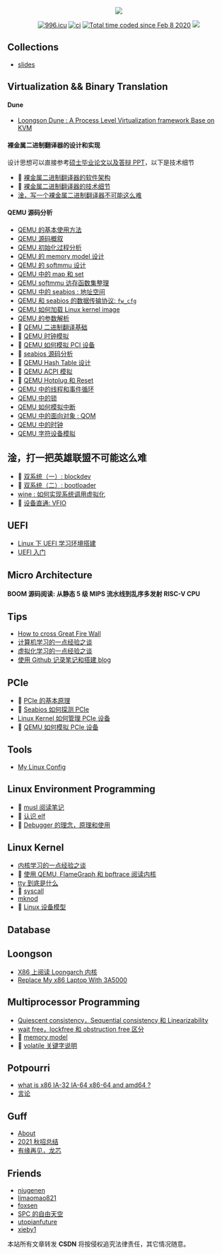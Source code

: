 <p align="center">
  <p align="center">
      <img src="https://github-readme-stats.vercel.app/api?username=Martins3&count_private=true" />
  </p>
  <p align="center">
    <a href="https://996.icu"><img src="https://img.shields.io/badge/link-996.icu-red.svg" alt="996.icu" /></a>
    <a href="https://github.com/martins3/Martins3.github.io"><img src="https://github.com/martins3/Martins3.github.io/actions/workflows/lint-md.yml/badge.svg" alt="ci" /></a>
    <a href="https://wakatime.com/@7be5bddf-f650-4cd0-a1d5-02c16f6a74f4"><img src="https://wakatime.com/badge/user/21daab89-a694-4970-88ed-a7d264a380e4.svg" alt="Total time coded since Feb 8 2020" /></a>
    <a href="https://github.com/Martins3/Martins3.github.io/commits/master"><img src="https://img.shields.io/github/commit-activity/w/martins3/martins3.github.io"></a>
  </p>
</p>

## Collections
- [slides](https://martins3.github.io/slides/)

## Virtualization && Binary Translation
#### Dune
- [Loongson Dune : A Process Level Virtualization framework Base on KVM](https://github.com/Martins3/loongson-dune)

#### 裸金属二进制翻译器的设计和实现
设计思想可以直接参考[硕士毕业论文以及答辩 PPT](https://github.com/Martins3/Bare-Metal-Binary-Translator)，以下是技术细节
- 🚧 [裸金属二进制翻译器的软件架构](./bmbt/2-arch.md)
- 🚧 [裸金属二进制翻译器的技术细节](./bmbt/3-tech.md)
- [淦，写一个裸金属二进制翻译器不可能这么难](./bmbt/4-emotion.md)

#### QEMU 源码分析
- [QEMU 的基本使用方法](./qemu/manual.md)
- [QEMU 源码概叙](./qemu/introduction.md)
- [QEMU 初始化过程分析](./qemu/init.md)
- [QEMU 的 memory model 设计](./qemu/memory.md)
- [QEMU 的 softmmu 设计](./qemu/softmmu.md)
- [QEMU 中的 map 和 set](./qemu/map.md)
- [QEMU softmmu 访存函数集整理](./qemu/softmmu-functions.md)
- [QEMU 中的 seabios : 地址空间](./qemu/bios-memory.md)
- [QEMU 和 seabios 的数据传输协议: `fw_cfg`](./qemu/fw_cfg.md)
- [QEMU 如何加载 Linux kernel image](./qemu/load-kernel-image.md)
- [QEMU 的参数解析](./qemu/options.md)
- 🚧 [QEMU 二进制翻译基础](./qemu/tcg.md)
- 🚧 [QEMU 时钟模拟](./qemu/timer.md)
- 🚧 [QEMU 如何模拟 PCI 设备](./qemu/pci.md)
- 🚧 [seabios 源码分析](./qemu/seabios.md)
- 🚧 [QEMU Hash Table 设计](./qemu/qht.md)
- 🚧 [QEMU ACPI 模拟](./qemu/acpi.md)
- 🚧 [QEMU Hotplug 和 Reset](./qemu/reset.md)
- [QEMU 中的线程和事件循环](./qemu/threads.md)
- [QEMU 中的锁](./qemu/cpus.md)
- [QEMU 如何模拟中断](./qemu/interrupt.md)
- [QEMU 中的面向对象 : QOM](./qemu/qom.md)
- [QEMU 中的时钟](./qemu/timer.md)
- [QEMU 字符设备模拟](./qemu/char.md)

## 淦，打一把英雄联盟不可能这么难
- 🚧 [双系统（一）: blockdev](./lol/blockdev.md)
- 🚧 [双系统（二）: bootloader](./lol/bootloader.md)
- [wine : 如何实现系统调用虚拟化](./lol/wine.md)
- 🚧 [设备直通: VFIO](./lol/vfio.md)

## UEFI
- [Linux 下 UEFI 学习环境搭建](./uefi/uefi-linux.md)
- [UEFI 入门](./uefi/uefi-beginner.md)

## Micro Architecture

#### BOOM 源码阅读: 从静态 5 级 MIPS 流水线到乱序多发射 RISC-V CPU
<!-- - [准备工作]() -->

## Tips
- [How to cross Great Fire Wall](./gfw.md)
- [计算机学习的一点经验之谈](./learn-cs.md)
- [虚拟化学习的一点经验之谈](./learn-virtualization.md)
- [使用 Github 记录笔记和搭建 blog](./setup-github-pages.md)

## PCIe
- 🚧 [PCIe 的基本原理](.)
- 🚧 [Seabios 如何探测 PCIe](.)
- [Linux Kernel 如何管理 PCIe 设备](./pci/kernel.md)
- 🚧 [QEMU 如何模拟 PCIe 设备](.)

## Tools
- [My Linux Config](https://martins3.github.io/My-Linux-Config/)

## Linux Environment Programming
- 🚧 [musl 阅读笔记](./linux/musl.md)
- 🚧 [认识 elf](./linux/elf.md)
- 🚧 [Debugger 的理念，原理和使用](./linux/gdb.md)

## Linux Kernel
- [内核学习的一点经验之谈](./kernel/learn-linux-kernel.md)
- 🚧 [使用 QEMU, FlameGraph 和 bpftrace 阅读内核](./kernel/tips-reading-kernel.md)
- [tty 到底是什么](./kernel/tty.md)
- 🚧 [syscall](./kernel/syscall.md)
- [mknod](./kernel/mknod.md)
-  🚧 [Linux 设备模型](./kernel/device.md)
<!-- - [irq domain](./kernel/irq-domain.md) -->

## Database
<!-- - [leveldb 源码分析](./database/leveldb.md) -->

## Loongson
- [X86 上阅读 Loongarch 内核](./loongarch/ccls.md)
- [Replace My x86 Laptop With 3A5000](./loongarch/neovim.md)

## Multiprocessor Programming
- [Quiescent consistency，Sequential consistency 和 Linearizability](./concurrent/linearizability.md)
- [wait free，lockfree 和 obstruction free 区分](./concurrent/lock-free.md)
- 🚧 [memory model](./concurrent/memory-model.md)
- 🚧 [volatile 关键字说明](./concurrent/volatile.md)

## Potpourri
- [what is x86 IA-32 IA-64 x86-64 and amd64 ?](./x86-names.md)
- [言论](./words.md)

## Guff
- [About](./abaaba/about.md)
- [2021 秋招总结](./abaaba/job.md)
- [有缘再见，龙芯](./abaaba/loongson.md)

## Friends
- [niugenen](https://niugenen.github.io/)
- [limaomao821](https://limaomao821.github.io/)
- [foxsen](https://foxsen.github.io)
- [SPC 的自由天空](https://blog.spcsky.com/)
- [utopianfuture](https://utopianfuture.github.io/)
- [xieby1](https://xieby1.github.io/)

<script src="https://giscus.app/client.js"
        data-repo="martins3/martins3.github.io"
        data-repo-id="MDEwOlJlcG9zaXRvcnkyOTc4MjA0MDg="
        data-category="Show and tell"
        data-category-id="MDE4OkRpc2N1c3Npb25DYXRlZ29yeTMyMDMzNjY4"
        data-mapping="pathname"
        data-reactions-enabled="1"
        data-emit-metadata="0"
        data-theme="light"
        data-lang="zh-CN"
        crossorigin="anonymous"
        async>
</script>

本站所有文章转发 **CSDN** 将按侵权追究法律责任，其它情况随意。
